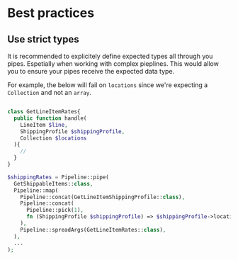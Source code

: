 # Best practices

## Use strict types

It is recommended to explicitely define expected types all through you pipes. Espetially when working with complex pieplines. This would allow you to ensure your pipes receive the expected data type.

For example, the below will fail on `locations` since we're expecting a `Collection` and not an `array`.

```php

class GetLineItemRates{
  public function handle(
    LineItem $line,
    ShippingProfile $shippingProfile,
    Collection $locations
  ){
    //
  }
}

$shippingRates = Pipeline::pipe(
  GetShippableItems::class,
  Pipeline::map(
    Pipeline::concat(GetLineItemShippingProfile::class),
    Pipeline::concat(
      Pipeline::pick(1),
      fn (ShippingProfile $shippingProfile) => $shippingProfile->locations->toArray(),
    ),
    Pipeline::spreadArgs(GetLineItemRates::class),
  ),
  ...
);
```
